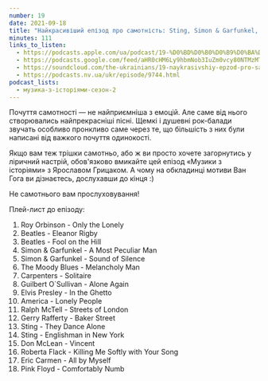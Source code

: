 ```yaml
---
number: 19
date: 2021-09-18
title: "Найкрасивіший епізод про самотність: Sting, Simon & Garfunkel, Roberta Flack, Pink Floyd"
minutes: 111
links_to_listen:
  - https://podcasts.apple.com/ua/podcast/19-%D0%BD%D0%B0%D0%B9%D0%BA%D1%80%D0%B0%D1%81%D0%B8%D0%B2%D1%96%D1%88%D0%B8%D0%B9-%D0%B5%D0%BF%D1%96%D0%B7%D0%BE%D0%B4-%D0%BF%D1%80%D0%BE-%D1%81%D0%B0%D0%BC%D0%BE%D1%82%D0%BD%D1%96%D1%81%D1%82%D1%8C-sting-simon/id1546083745?i=1000535846771
  - https://podcasts.google.com/feed/aHR0cHM6Ly9hbmNob3IuZm0vcy80NTMzMTgxMC9wb2RjYXN0L3Jzcw/episode/YTc5YjRkMDktYzU5MS00YTFiLWIwMjAtYjhiYzAzZDU3MWI1
  - https://soundcloud.com/the-ukrainians/19-naykrasivshiy-epzod-pro-samotnst-sting-simon-garfunkel-roberta-flack-pink-floyd?in=the-ukrainians/sets/muzykazist
  - https://podcasts.nv.ua/ukr/episode/9744.html
podcast_lists:
  - музика-з-історіями-сезон-2
---
```


Почуття самотності — не найприємніша з емоцій. Але саме від нього створювались
найпрекрасніші пісні. Щемкі і душевні рок-балади звучать особливо пронкливо
саме через те, що більшість з них були написані від важкого почуття одинокості.

Якщо вам теж трішки самотньо, або ж ви просто хочете загорнутись у ліричний
настрій, обов'язково вмикайте цей епізод «Музики з історіями» з Ярославом
Грицаком. А чому на обкладинці мотиви Ван Гога ви дізнаєтесь, дослухавши до
кінця :)

Не самотнього вам прослуховування!

Плей-лист до епізоду:

1. Roy Orbinson - Only the Lonely
2. Beatles - Eleanor Rigby
3. Beatles - Fool on the Hill
4. Simon & Garfunkel - A Most Peculiar Man
5. Simon & Garfunkel - Sound of Silence
6. The Moody Blues - Melancholy Man
7. Carpenters - Solitaire
8. Guilbert O`Sullivan - Alone Again
9. Elvis Presley - In the Ghetto
10. America - Lonely People
11. Ralph McTell - Streets of London
12. Gerry Rafferty - Baker Street
13. Sting - They Dance Alone
14. Sting - Englishman in New York
15. Don McLean - Vincent
16. Roberta Flack - Killing Me Softly with Your Song
17. Eric Carmen - All by Myself
18. Pink Floyd - Comfortably Numb
